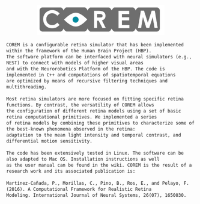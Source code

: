 <center><IMG SRC="corem_logo_6_path.png" ALT="logo" WIDTH=340 HEIGHT=80></center>

    COREM is a configurable retina simulator that has been implemented within the framework of the Human Brain Project (HBP). 
    The software platform can be interfaced with neural simulators (e.g., NEST) to connect with models of higher visual areas 
    and with the Neurorobotics Platform of the HBP. The code is implemented in C++ and computations of spatiotemporal equations 
    are optimized by means of recursive filtering techniques and multithreading.
    
    Most retina simulators are more focused on fitting specific retina functions. By contrast, the versatility of COREM allows 
    the configuration of different retina models using a set of basic retina computational primitives. We implemented a series 
    of retina models by combining these primitives to characterize some of the best-known phenomena observed in the retina: 
    adaptation to the mean light intensity and temporal contrast, and differential motion sensitivity.
    
    The code has been extensively tested in Linux. The software can be also adapted to Mac OS. Installation instructions as well
    as the user manual can be found in the wiki. COREM is the result of a research work and its associated publication is:
    
    Martínez-Cañada, P., Morillas, C., Pino, B., Ros, E., and Pelayo, F. (2016). A Computational Framework for Realistic Retina 
    Modeling. International Journal of Neural Systems, 26(07), 1650030.

